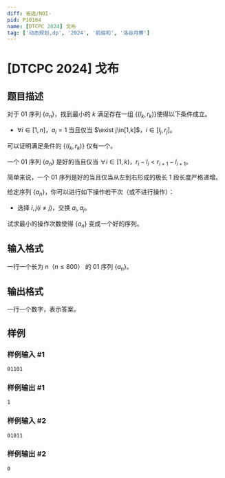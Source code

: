 ```yaml
---
diff: 省选/NOI-
pid: P10164
name: [DTCPC 2024] 戈布
tag: ['动态规划,dp', '2024', '前缀和', '洛谷月赛']
---
```

# [DTCPC 2024] 戈布
## 题目描述

对于 $01$ 序列 $\{a_n\}$，找到最小的 $k$ 满足存在一组 $\{(l_k,r_k)\}$使得以下条件成立。

- $\forall i\in[1,n]$，$a_i=1$ 当且仅当 $\exist  j\in[1,k]$，$i\in[l_j,r_j]$。

可以证明满足条件的 $\{(l_k,r_k)\}$ 仅有一个。

一个 $01$ 序列 $\{a_n\}$ 是好的当且仅当 $\forall i\in[1,k)$，$r_i-l_i<r_{i+1}-l_{i+1}$。

简单来说，一个 $01$ 序列是好的当且仅当从左到右形成的极长 $1$ 段长度严格递增。

给定序列 $\{a_n\}$，你可以进行如下操作若干次（或不进行操作）：

- 选择 $i,j$$(i\ne j)$，交换 $a_i,a_j$。

试求最小的操作次数使得 $\{a_n\}$ 变成一个好的序列。
## 输入格式

一行一个长为 $n$（$n\leq 800$） 的 $01$ 序列 $\{a_n\}$。
## 输出格式

一行一个数字，表示答案。
## 样例

### 样例输入 #1
```
01101
```
### 样例输出 #1
```
1
```
### 样例输入 #2
```
01011
```
### 样例输出 #2
```
0
```
